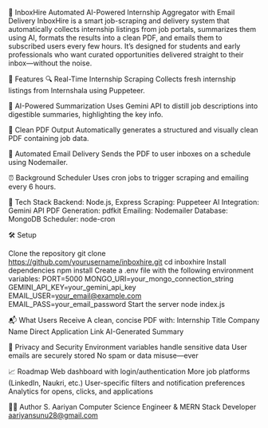 🎯 InboxHire
Automated AI-Powered Internship Aggregator with Email Delivery
InboxHire is a smart job-scraping and delivery system that automatically collects internship listings from job portals, summarizes them using AI, formats the results into a clean PDF, and emails them to subscribed users every few hours. It’s designed for students and early professionals who want curated opportunities delivered straight to their inbox—without the noise.

📌 Features
🔍 Real-Time Internship Scraping
Collects fresh internship listings from Internshala using Puppeteer.

🤖 AI-Powered Summarization
Uses Gemini API to distill job descriptions into digestible summaries, highlighting the key info.

📄 Clean PDF Output
Automatically generates a structured and visually clean PDF containing job data.

📧 Automated Email Delivery
Sends the PDF to user inboxes on a schedule using Nodemailer.

⏰ Background Scheduler
Uses cron jobs to trigger scraping and emailing every 6 hours.

🚀 Tech Stack
Backend: Node.js, Express
Scraping: Puppeteer
AI Integration: Gemini API
PDF Generation: pdfkit
Emailing: Nodemailer
Database: MongoDB
Scheduler: node-cron

🛠️ Setup

Clone the repository
git clone https://github.com/yourusername/inboxhire.git
cd inboxhire
Install dependencies
npm install
Create a .env file with the following environment variables:
PORT=5000
MONGO_URI=your_mongo_connection_string
GEMINI_API_KEY=your_gemini_api_key
EMAIL_USER=your_email@example.com
EMAIL_PASS=your_email_password
Start the server
node index.js

📬 What Users Receive
A clean, concise PDF with:
Internship Title
Company Name
Direct Application Link
AI-Generated Summary

🔐 Privacy and Security
Environment variables handle sensitive data
User emails are securely stored
No spam or data misuse—ever

📈 Roadmap
Web dashboard with login/authentication
More job platforms (LinkedIn, Naukri, etc.)
User-specific filters and notification preferences
Analytics for opens, clicks, and applications

🧑‍💻 Author
S. Aariyan
Computer Science Engineer & MERN Stack Developer
aariyansunu28@gmail.com

